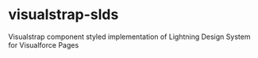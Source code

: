 # visualstrap-slds
Visualstrap component styled implementation of Lightning Design System for Visualforce Pages
